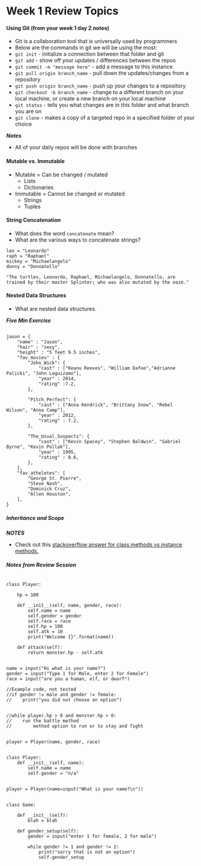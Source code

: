 # Week 1 Review Topics

#### Using Git (from your week 1 day 2 notes)

* Git is a collaboration tool that is universally used by programmers
* Below are the commands in git we will be using the most:
* `git init` - initialize a connection between that folder and git
* `git add` - show off your updates / differences between the repos
* `git commit -m "message here"` - add a message to this instance
* `git pull origin branch_name` - pull down the updates/changes from a repository
* `git push origin branch_name` - push up your changes to a repository
* `git checkout -b branch_name` - change to a different branch on your local machine, or create a new branch on your local machine
* `git status` - tells you what changes are in this folder and what branch you are on
* `git clone` - makes a copy of a targeted repo in a specified folder of your choice

***Notes***

* All of your daily repos will be done with branches

#### Mutable vs. Immutable
* Mutable = Can be changed / mutated
	* Lists
	* Dictionaries
* Immutable = Cannot be changed or mutated
	* Strings
	* Tuples
	
#### String Concatenation


* What does the word `concatenate` mean?
* What are the various ways to concatenate strings?

```
leo = "Leonardo"
raph = "Raphael"
mickey = "Michaelangelo"
donny = "Donnatello"

"The turtles, Leonardo, Raphael, Michaelangelo, Donnatello, are trained by their master Splinter; who was also mutated by the ooze."
```


#### Nested Data Structures

* What are nested data structures.



***Five Min Exercise***

```

jason = {
    "name" : "Jason",
    "hair" : "sexy",
    "height" : "5 feet 9.5 inches",
    "fav_movies" : {
        "John_Wick": {
            "cast" : ["Keanu Reeves", "William Dafoe","Adrianne Palicki", "John Leguizamo"],
            "year" : 2014,
            "rating" :7.2,
        },

        "Pitch_Perfect": {
            "cast" : ["Anna Kendrick", "Brittany Snow", "Rebel Wilson", "Anna Camp"],
            "year" : 2012,
            "rating" : 7.2,
        },

        "The_Usual_Suspects": {
            "cast" : ["Kevin Spacey", "Stephen Baldwin", "Gabriel Byrne", "Kevin Pollak"],
            "year" : 1995,
            "rating" : 8.6,
        },
    },
    "fav_atheletes": [
        "George St. Pierre",
        "Steve Nash",
        "Dominick Cruz",
        "Allen Houston",
    ],
}

```


##### Inheritance and Scope

***NOTES***

* Check out this [stackoverflow answer for class methods vs instance methods.](http://stackoverflow.com/questions/17134653/difference-between-class-and-instance-methods)



##### Notes from Review Session

```

class Player:

    hp = 100

    def __init__(self, name, gender, race):
        self.name = name
        self.gender = gender
        self.race = race
        self.hp = 100
        self.atk = 10
        print("Welcome {}".format(name))

    def attack(self):
        return monster.hp - self.atk 


name = input("Hi what is your name?")
gender = input("Type 1 for Male, enter 2 for Female")
race = input("are you a human, elf, or dwarf")

//Example code, not tested
//if gender != male and gender != female:
//    print("you did not choose an option")


//while player.hp > 0 and monster.hp > 0:
//    run the battle method
//        method option to run or to stay and fight


player = Player(name, gender, race)


class Player:
    def __init__(self, name):
        self.name = name 
        self.gender = "n/a"


player = Player(name=input("What is your name?\n"))


class Game:

    def __init__(self):
        blah = blah

    def gender_setup(self):
        gender = input("enter 1 for female, 2 for male")

        while gender != 1 and gender != 2:
            print("sorry that is not an option")
            self.gender_setup

```


